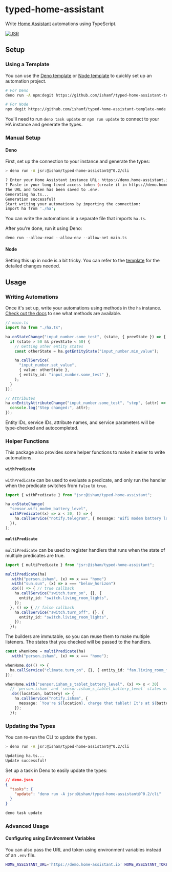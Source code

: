 # typed-home-assistant

Write [Home Assistant](https://www.home-assistant.io/) automations using
TypeScript.

[![JSR](https://jsr.io/badges/@isham/typed-home-assistant)](https://jsr.io/@isham/typed-home-assistant)

## Setup

### Using a Template

You can use the
[Deno template](https://github.com/ishamf/typed-home-assistant-template-deno) or
[Node template](https://github.com/ishamf/typed-home-assistant-template-node) to
quickly set up an automation project.

```sh
# For Deno
deno run -A npm:degit https://github.com/ishamf/typed-home-assistant-template-deno project-name

# For Node
npx degit https://github.com/ishamf/typed-home-assistant-template-node project-name
```

You'll need to run `deno task update` or `npm run update` to connect to your HA
instance and generate the types.


### Manual Setup

#### Deno

First, set up the connection to your instance and generate the types:

```sh
> deno run -A jsr:@isham/typed-home-assistant@^0.2/cli

? Enter your Home Assistant instance URL: https://demo.home-assistant.io
? Paste in your long-lived access token (create it in https://demo.home-assistant.io/profile/security > Long-lived access tokens)
The URL and token has been saved to .env.
Generating ha.ts...
Generation successful!
Start writing your automations by importing the connection:
import ha from './ha';
```

You can write the automations in a separate file that imports `ha.ts`.

After you're done, run it using Deno:

```
deno run --allow-read --allow-env --allow-net main.ts
```

#### Node

Setting this up in node is a bit tricky. You can refer to the
[template](https://github.com/ishamf/typed-home-assistant-template-node) for the
detailed changes needed.


## Usage

### Writing Automations

Once it's set up, write your automations using methods in the `ha` instance.
[Check out the docs](https://jsr.io/@isham/typed-home-assistant/doc/~/Runtime)
to see what methods are available.

```ts
// main.ts
import ha from "./ha.ts";

ha.onStateChange("input_number.some_test", (state, { prevState }) => {
  if (state > 50 && prevState < 50) {
    // Getting other entity states
    const otherState = ha.getEntityState("input_number.min_value");

    ha.callService(
      "input_number.set_value",
      { value: otherState },
      { entity_id: "input_number.some_test" },
    );
  }
});

// Attributes
ha.onEntityAttributeChange("input_number.some_test", "step", (attr) => {
  console.log("Step changed:", attr);
});
```

Entity IDs, service IDs, attribute names, and service parameters will be
type-checked and autocompleted.

### Helper Functions

This package also provides some helper functions to make it easier to write
automations.

#### `withPredicate`

`withPredicate` can be used to evaluate a predicate, and only run the handler
when the predicate switches from `false` to `true`.

```ts
import { withPredicate } from "jsr:@isham/typed-home-assistant";

ha.onStateChange(
  "sensor.wifi_modem_battery_level",
  withPredicate((x) => x < 30, () => {
    ha.callService("notify.telegram", { message: "Wifi modem battery low!" });
  }),
);
```

#### `multiPredicate`

`multiPredicate` can be used to register handlers that runs when the state of
multiple predicates are true.

```ts
import { multiPredicate } from "jsr:@isham/typed-home-assistant";

multiPredicate(ha)
  .with("person.isham", (x) => x === "home")
  .with("sun.sun", (x) => x === "below_horizon")
  .do(() => { // true callback
    ha.callService("switch.turn_on", {}, {
      entity_id: "switch.living_room_lights",
    });
  }, () => { // false callback
    ha.callService("switch.turn_off", {}, {
      entity_id: "switch.living_room_lights",
    });
  });
```

The builders are immutable, so you can reuse them to make multiple listeners.
The states that you checked will be passed to the handlers.

```ts
const whenHome = multiPredicate(ha)
  .with("person.isham", (x) => x === "home");

whenHome.do(() => {
  ha.callService("climate.turn_on", {}, { entity_id: "fan.living_room_fan" });
});

whenHome.with("sensor.isham_s_tablet_battery_level", (x) => x < 30)
  // `person.isham` and `sensor.isham_s_tablet_battery_level` states will be passed
  .do((location, battery) => {
    ha.callService("notify.isham", {
      message: `You're ${location}, charge that tablet! It's at ${battery}%`,
    });
  });
```

### Updating the Types

You can re-run the CLI to update the types.

```sh
> deno run -A jsr:@isham/typed-home-assistant@^0.2/cli

Updating ha.ts...
Update successful!
```

Set up a task in Deno to easily update the types:

```json
// deno.json
{
  "tasks": {
    "update": "deno run -A jsr:@isham/typed-home-assistant@^0.2/cli"
  }
}
```

```sh
deno task update
```

### Advanced Usage

#### Configuring using Environment Variables

You can also pass the URL and token using environment variables instead of an `.env` file.

```sh
HOME_ASSISTANT_URL='https://demo.home-assistant.io' HOME_ASSISTANT_TOKEN='asd' npm run start
```
